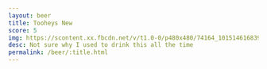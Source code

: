 ```yaml
---
layout: beer
title: Tooheys New
score: 5
img: https://scontent.xx.fbcdn.net/v/t1.0-0/p480x480/74164_10151461683923745_699202545_n.jpg?oh=67c743011b593ce2de869ea06f863a11&oe=58CD741B
desc: Not sure why I used to drink this all the time
permalink: /beer/:title.html
---
```

